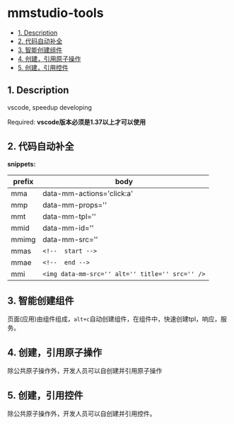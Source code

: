 # mmstudio-tools

<!-- TOC -->

- [1. Description](#1-description)
- [2. 代码自动补全](#2-代码自动补全)
- [3. 智能创建组件](#3-智能创建组件)
- [4. 创建，引用原子操作](#4-创建引用原子操作)
- [5. 创建，引用控件](#5-创建引用控件)

<!-- /TOC -->

## 1. Description

vscode, speedup developing

Required: **vscode版本必须是1.37以上才可以使用**

## 2. 代码自动补全

**snippets:**

| prefix | body |
| ------ | ------ |
| mma | data-mm-actions='click:a' |
| mmp | data-mm-props='' |
| mmt | data-mm-tpl='' |
| mmid | data-mm-id='' |
| mmimg | data-mm-src='' |
| mmas | `<!--  start -->` |
| mmae | `<!--  end -->` |
| mmi | `<img data-mm-src='' alt='' title='' src='' />` |

## 3. 智能创建组件

页面(应用)由组件组成，`alt+c`自动创建组件，在组件中，快速创建tpl，响应，服务。

## 4. 创建，引用原子操作

除公共原子操作外，开发人员可以自创建并引用原子操作

## 5. 创建，引用控件

除公共原子操作外，开发人员可以自创建并引用控件。
